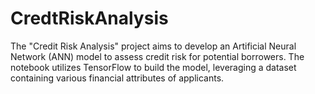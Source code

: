 # CredtRiskAnalysis
The "Credit Risk Analysis" project aims to develop an Artificial Neural Network (ANN) model to assess credit risk for potential borrowers. The notebook utilizes TensorFlow to build the model, leveraging a dataset containing various financial attributes of applicants. 
